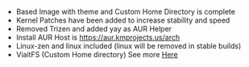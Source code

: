 - Based Image with theme and Custom Home Directory is complete
- Kernel Patches have been added to increase stability and speed
- Removed Trizen and added yay as AUR Helper
- Install AUR Host is https://aur.kmprojects.us/arch
- Linux-zen and linux included (linux will be removed in stable builds)
- ViaitFS (Custom Home directory) See more [Here](../viaitfs/info.md)

